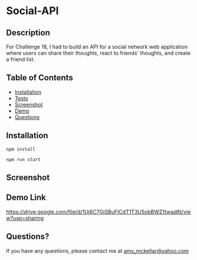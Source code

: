# Social-API

## Description

For Challenge 18, I had to build an API for a social network web application where users can share their thoughts, react to friends' thoughts, and create a friend list.

## Table of Contents

- [Installation](#installation)
- [Tests](#tests)
- [Screenshot](#screenshot)
- [Demo](#Demo)
- [Questions](#questions)

## Installation

`npm install`

`npm run start`

## Screenshot

## Demo Link

https://drive.google.com/file/d/1Uj6C7GjSBuFICdT1T3U5obBWZ1twad6t/view?usp=sharing

## Questions?

If you have any questions, please contact me at amy_mckellar@yahoo.com
